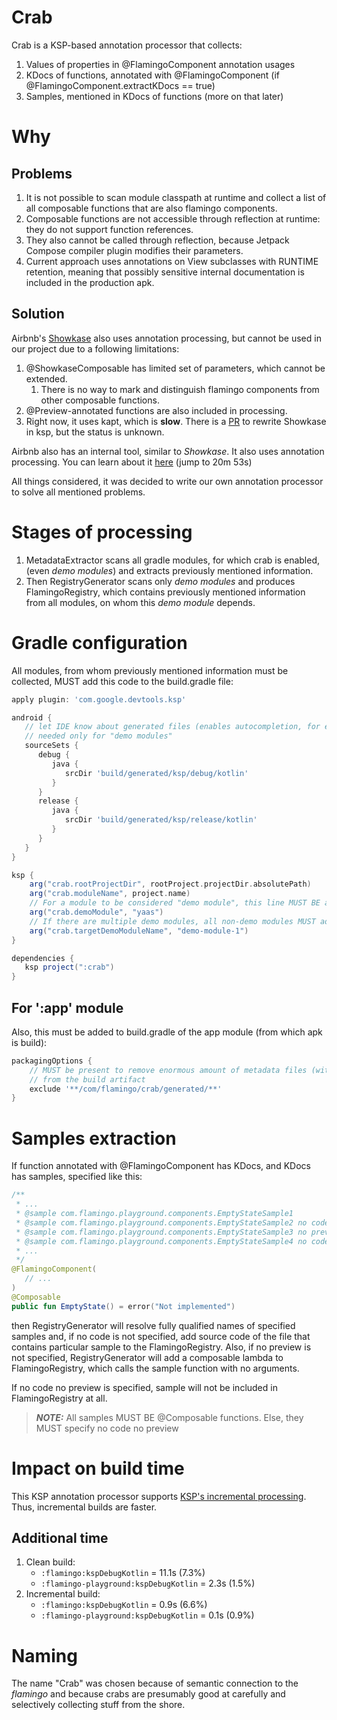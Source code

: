 # Crab

Crab is a KSP-based annotation processor that collects:

1.  Values of properties in @FlamingoComponent annotation usages
2.  KDocs of functions, annotated with @FlamingoComponent (if @FlamingoComponent.extractKDocs == 
    true)
3.  Samples, mentioned in KDocs of functions (more on that later)

# Why

## Problems

1.  It is not possible to scan module classpath at runtime and collect a list of all composable 
    functions that are also flamingo components.
2.  Composable functions are not accessible through reflection at runtime: they do not support 
    function references.
3.  They also cannot be called through reflection, because Jetpack Compose compiler plugin modifies 
    their parameters.
4.  Current approach uses annotations on View subclasses with RUNTIME retention, meaning that 
    possibly sensitive internal documentation is included in the production apk.


## Solution

Airbnb's [Showkase](https://github.com/airbnb/Showkase) also uses annotation processing, but cannot 
be used in our project due to a following limitations:

1.  @ShowkaseComposable has limited set of parameters, which cannot be extended.
    1.  There is no way to mark and distinguish flamingo components from other composable functions.
2.  @Preview\-annotated functions are also included in processing.
3.  Right now, it uses kapt, which is **slow**. There is a 
    [PR](https://github.com/airbnb/Showkase/pull/146) to rewrite Showkase in ksp, but the status is 
    unknown.


Airbnb also has an internal tool, similar to _Showkase_. It also uses annotation processing. You can
learn about it [here](https://player.vimeo.com/video/380953225) (jump to 20m 53s)

All things considered, it was decided to write our own annotation processor to solve all mentioned 
problems.

# Stages of processing

1.  MetadataExtractor scans all gradle modules, for which crab is enabled, (even _demo modules_) and
    extracts previously mentioned information.
2.  Then RegistryGenerator scans only _demo modules_ and produces FlamingoRegistry, which contains 
    previously mentioned information from all modules, on whom this _demo module_ depends.

# Gradle configuration

All modules, from whom previously mentioned information must be collected, MUST add this code to the
build.gradle file:
```groovy
apply plugin: 'com.google.devtools.ksp'

android {
   // let IDE know about generated files (enables autocompletion, for example). 
   // needed only for "demo modules"
   sourceSets {
      debug {
         java {
            srcDir 'build/generated/ksp/debug/kotlin'
         }
      }
      release {
         java {
            srcDir 'build/generated/ksp/release/kotlin'
         }
      }
   }
}

ksp {
    arg("crab.rootProjectDir", rootProject.projectDir.absolutePath)
    arg("crab.moduleName", project.name)
    // For a module to be considered "demo module", this line MUST BE added:
    arg("crab.demoModule", "yaas")
    // If there are multiple demo modules, all non-demo modules MUST add:
    arg("crab.targetDemoModuleName", "demo-module-1")
}

dependencies {
   ksp project(":crab")
}
```

## For ':app' module

Also, this must be added to build.gradle of the app module (from which apk is build):

```groovy
packagingOptions {
    // MUST be present to remove enormous amount of metadata files (with source code in them)
    // from the build artifact
    exclude '**/com/flamingo/crab/generated/**'
}
```

# Samples extraction

If function annotated with @FlamingoComponent has KDocs, and KDocs has samples, specified like this:

```kotlin
/**
 * ...
 * @sample com.flamingo.playground.components.EmptyStateSample1
 * @sample com.flamingo.playground.components.EmptyStateSample2 no code
 * @sample com.flamingo.playground.components.EmptyStateSample3 no preview
 * @sample com.flamingo.playground.components.EmptyStateSample4 no code no preview
 * ...
 */
@FlamingoComponent(
   // ...
)
@Composable
public fun EmptyState() = error("Not implemented")
```

then RegistryGenerator will resolve fully qualified names of specified samples and, if no code is 
not specified, add source code of the file that contains particular sample to the FlamingoRegistry. 
Also, if no preview is not specified, RegistryGenerator will add a composable lambda to 
FlamingoRegistry, which calls the sample function with no arguments.

If no code no preview is specified, sample will not be included in FlamingoRegistry at all.

> **_NOTE:_** All samples MUST BE @Composable functions. Else, they MUST specify no code no preview

# Impact on build time

This KSP annotation processor supports 
[KSP's incremental processing](https://github.com/google/ksp/blob/main/docs/incremental.md). Thus, 
incremental builds are faster.

## Additional time

1.  Clean build:
    *   `:flamingo:kspDebugKotlin` = 11.1s (7.3%)
    *   `:flamingo-playground:kspDebugKotlin` = 2.3s (1.5%)
2.  Incremental build:
    *   `:flamingo:kspDebugKotlin` = 0.9s (6.6%)
    *   `:flamingo-playground:kspDebugKotlin` = 0.1s (0.9%)


# Naming

The name "Crab" was chosen because of semantic connection to the _flamingo_ and because crabs are
presumably good at carefully and selectively collecting stuff from the shore.
